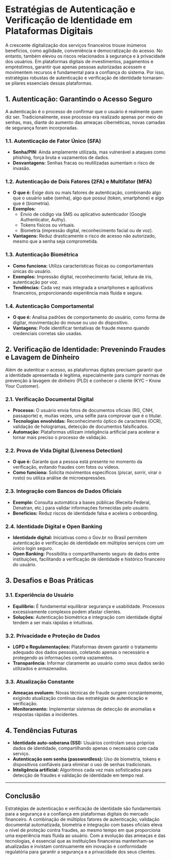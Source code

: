 # Estratégias de Autenticação e Verificação de Identidade em Plataformas Digitais

A crescente digitalização dos serviços financeiros trouxe inúmeros benefícios, como agilidade, conveniência e democratização do acesso. No entanto, também elevou os riscos relacionados à segurança e à privacidade dos usuários. Em plataformas digitais de investimentos, pagamentos e empréstimos, garantir que apenas pessoas autorizadas acessem e movimentem recursos é fundamental para a confiança do sistema. Por isso, estratégias robustas de autenticação e verificação de identidade tornaram-se pilares essenciais dessas plataformas.

## 1. Autenticação: Garantindo o Acesso Seguro

A autenticação é o processo de confirmar que o usuário é realmente quem diz ser. Tradicionalmente, esse processo era realizado apenas por meio de senhas, mas, diante do aumento das ameaças cibernéticas, novas camadas de segurança foram incorporadas.

### 1.1. Autenticação de Fator Único (SFA)

- **Senha/PIN:** Ainda amplamente utilizada, mas vulnerável a ataques como phishing, força bruta e vazamentos de dados.
- **Desvantagens:** Senhas fracas ou reutilizadas aumentam o risco de invasão.

### 1.2. Autenticação de Dois Fatores (2FA) e Multifator (MFA)

- **O que é:** Exige dois ou mais fatores de autenticação, combinando algo que o usuário sabe (senha), algo que possui (token, smartphone) e algo que é (biometria).
- **Exemplos:**
  - Envio de código via SMS ou aplicativo autenticador (Google Authenticator, Authy).
  - Tokens físicos ou virtuais.
  - Biometria (impressão digital, reconhecimento facial ou de voz).
- **Vantagens:** Reduz drasticamente o risco de acesso não autorizado, mesmo que a senha seja comprometida.

### 1.3. Autenticação Biométrica

- **Como funciona:** Utiliza características físicas ou comportamentais únicas do usuário.
- **Exemplos:** Impressão digital, reconhecimento facial, leitura de íris, autenticação por voz.
- **Tendências:** Cada vez mais integrada a smartphones e aplicativos financeiros, proporcionando experiência mais fluida e segura.

### 1.4. Autenticação Comportamental

- **O que é:** Analisa padrões de comportamento do usuário, como forma de digitar, movimentação do mouse ou uso do dispositivo.
- **Vantagens:** Pode identificar tentativas de fraude mesmo quando credenciais corretas são usadas.

## 2. Verificação de Identidade: Prevenindo Fraudes e Lavagem de Dinheiro

Além de autenticar o acesso, as plataformas digitais precisam garantir que a identidade apresentada é legítima, especialmente para cumprir normas de prevenção à lavagem de dinheiro (PLD) e conhecer o cliente (KYC – Know Your Customer).

### 2.1. Verificação Documental Digital

- **Processo:** O usuário envia fotos de documentos oficiais (RG, CNH, passaporte) e, muitas vezes, uma selfie para comprovar que é o titular.
- **Tecnologias envolvidas:** Reconhecimento óptico de caracteres (OCR), validação de hologramas, detecção de documentos falsificados.
- **Automação:** Plataformas utilizam inteligência artificial para acelerar e tornar mais preciso o processo de validação.

### 2.2. Prova de Vida Digital (Liveness Detection)

- **O que é:** Garante que a pessoa está presente no momento da verificação, evitando fraudes com fotos ou vídeos.
- **Como funciona:** Solicita movimentos específicos (piscar, sorrir, virar o rosto) ou utiliza análise de microexpressões.

### 2.3. Integração com Bancos de Dados Oficiais

- **Exemplo:** Consulta automática a bases públicas (Receita Federal, Denatran, etc.) para validar informações fornecidas pelo usuário.
- **Benefícios:** Reduz riscos de identidade falsa e acelera o onboarding.

### 2.4. Identidade Digital e Open Banking

- **Identidade digital:** Iniciativas como o Gov.br no Brasil permitem autenticação e verificação de identidade em múltiplos serviços com um único login seguro.
- **Open Banking:** Possibilita o compartilhamento seguro de dados entre instituições, facilitando a verificação de identidade e histórico financeiro do usuário.

## 3. Desafios e Boas Práticas

### 3.1. Experiência do Usuário

- **Equilíbrio:** É fundamental equilibrar segurança e usabilidade. Processos excessivamente complexos podem afastar clientes.
- **Soluções:** Autenticação biométrica e integração com identidade digital tendem a ser mais rápidas e intuitivas.

### 3.2. Privacidade e Proteção de Dados

- **LGPD e Regulamentações:** Plataformas devem garantir o tratamento adequado dos dados pessoais, coletando apenas o necessário e protegendo as informações contra vazamentos.
- **Transparência:** Informar claramente ao usuário como seus dados serão utilizados e armazenados.

### 3.3. Atualização Constante

- **Ameaças evoluem:** Novas técnicas de fraude surgem constantemente, exigindo atualização contínua das estratégias de autenticação e verificação.
- **Monitoramento:** Implementar sistemas de detecção de anomalias e respostas rápidas a incidentes.

## 4. Tendências Futuras

- **Identidade auto-soberana (SSI):** Usuários controlam seus próprios dados de identidade, compartilhando apenas o necessário com cada serviço.
- **Autenticação sem senha (passwordless):** Uso de biometria, tokens e dispositivos confiáveis para eliminar o uso de senhas tradicionais.
- **Inteligência artificial:** Algoritmos cada vez mais sofisticados para detecção de fraudes e validação de identidade em tempo real.

---

## Conclusão

Estratégias de autenticação e verificação de identidade são fundamentais para a segurança e a confiança em plataformas digitais do mercado financeiro. A combinação de múltiplos fatores de autenticação, validação documental automatizada, biometria e integração com bases oficiais eleva o nível de proteção contra fraudes, ao mesmo tempo em que proporciona uma experiência mais fluida ao usuário. Com a evolução das ameaças e das tecnologias, é essencial que as instituições financeiras mantenham-se atualizadas e invistam continuamente em inovação e conformidade regulatória para garantir a segurança e a privacidade dos seus clientes.